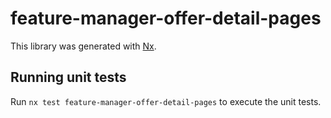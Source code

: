# feature-manager-offer-detail-pages

This library was generated with [Nx](https://nx.dev).

## Running unit tests

Run `nx test feature-manager-offer-detail-pages` to execute the unit tests.
